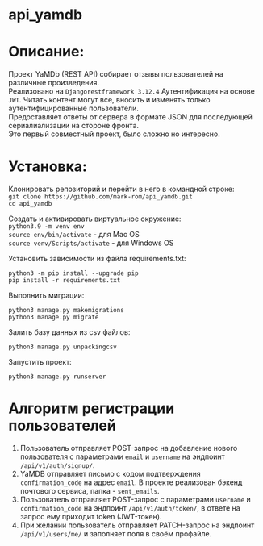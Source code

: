 # api_yamdb
# Описание:  

Проект YaMDb (REST API) собирает отзывы пользователей на различные произведения.  
Реализовано на `Djangorestframework 3.12.4` Аутентификация на основе `JWT`. Читать контент могут все, вносить и изменять только аутентифицированные пользователи.  
Предоставляет ответы от сервера в формате JSON для последующей сериалиализации на стороне фронта.  
Это первый совместный проект, было сложно но интересно. 

  
# Установка:

Клонировать репозиторий и перейти в него в командной строке:  
`git clone https://github.com/mark-rom/api_yamdb.git`  
`cd api_yamdb`  
  
Cоздать и активировать виртуальное окружение:  
`python3.9 -m venv env`  
`source env/bin/activate` - для Mac OS  
`source venv/Scripts/activate` - для Windows OS  
  
Установить зависимости из файла requirements.txt:  
  
`python3 -m pip install --upgrade pip`  
`pip install -r requirements.txt`  
  
Выполнить миграции:  
  
`python3 manage.py makemigrations`  
`python3 manage.py migrate`  
  
 Залить базу данных из csv файлов:  
  
`python3 manage.py unpackingcsv`
  
Запустить проект:  
  
`python3 manage.py runserver`  
  
# Алгоритм регистрации пользователей
  
1. Пользователь отправляет POST-запрос на добавление нового пользователя с параметрами `email` и `username` на эндпоинт `/api/v1/auth/signup/`.  
2. YaMDB отправляет письмо с кодом подтверждения `confirmation_code` на адрес `email`. В проекте реализован бэкенд почтового сервиса, папка - `sent_emails`.  
3. Пользователь отправляет POST-запрос с параметрами `username` и `confirmation_code` на эндпоинт `/api/v1/auth/token/`, в ответе на запрос ему приходит token (JWT-токен).  
4. При желании пользователь отправляет PATCH-запрос на эндпоинт `/api/v1/users/me/` и заполняет поля в своём профайле.  
